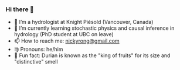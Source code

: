 ### Hi there 👋
- 🏢 I’m a hydrologist at Knight Piésold (Vancouver, Canada)
- 🌱 I’m currently learning stochastic physics and causal inference in hydrology (PhD student at UBC on leave)
- 📫 How to reach me: nickyrong@gmail.com
- ♍ Pronouns: he/him
- 🙊 Fun fact: Durian is known as the "king of fruits" for its size and "distinctive" smell
<!--
**nickyrong/nickyrong** is a ✨ _special_ ✨ repository because its `README.md` (this file) appears on your GitHub profile.

Here are some ideas to get you started:

- 🔭 I’m currently working on ...
- 🌱 I’m currently learning ...
- 👯 I’m looking to collaborate on ...
- 🤔 I’m looking for help with ...
- 💬 Ask me about ...
- 📫 How to reach me: ...
- 😄 Pronouns: ...
- ⚡ Fun fact: ...
-->

